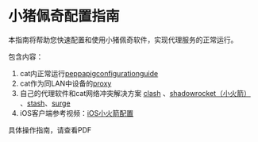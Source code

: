 # 小猪佩奇配置指南

本指南将帮助您快速配置和使用小猪佩奇软件，实现代理服务的正常运行。

包含内容：

1. cat内正常运行[peppapigconfigurationguide](https://github.com/wlabby/peppapigconfigurationguide/blob/main/peppapigconfigurationguide/peppapigconfigurationguide.md)
2. cat作为同LAN中设备的[proxy](https://github.com/wlabby/peppapigconfigurationguide/blob/main/%E6%9E%84%E5%BB%BA%E5%86%85%E7%BD%91%E4%BB%A3%E7%90%86%E6%96%B9%E6%B3%95-%E9%85%8D%E7%BD%AE%E4%BB%A3%E7%90%86%E4%B8%BA%E5%BE%AE%E6%9C%8D%E6%89%80%E5%9C%A8%E5%B1%80%E5%9F%9F%E7%BD%91%E5%8F%AF%E8%AE%BF%E9%97%AE/%E6%9E%84%E5%BB%BA%E5%86%85%E7%BD%91%E4%BB%A3%E7%90%86%E6%96%B9%E6%B3%95%EF%BC%9A%E9%85%8D%E7%BD%AE%E4%BB%A3%E7%90%86%E4%B8%BA%E5%BE%AE%E6%9C%8D%E6%89%80%E5%9C%A8%E5%B1%80%E5%9F%9F%E7%BD%91%E5%8F%AF%E8%AE%BF%E9%97%AE.md)
3. 自己的代理软件和cat网络冲突解决方案  [clash](https://github.com/wlabby/peppapigconfigurationguide/blob/main/%E8%87%AA%E5%B7%B1%E7%9A%84%E4%BB%A3%E7%90%86%E8%BD%AF%E4%BB%B6%E5%92%8C%E5%BE%AE%E6%9C%8D%E7%BD%91%E7%BB%9C%E5%86%B2%E7%AA%81%E8%A7%A3%E5%86%B3%E6%96%B9%E6%A1%88/clash/clash.md) 、[shadowrocket（小火箭）](https://github.com/wlabby/peppapigconfigurationguide/blob/main/%E8%87%AA%E5%B7%B1%E7%9A%84%E4%BB%A3%E7%90%86%E8%BD%AF%E4%BB%B6%E5%92%8C%E5%BE%AE%E6%9C%8D%E7%BD%91%E7%BB%9C%E5%86%B2%E7%AA%81%E8%A7%A3%E5%86%B3%E6%96%B9%E6%A1%88/shadowrocket%EF%BC%88%E5%B0%8F%E7%81%AB%E7%AE%AD%EF%BC%89/shadowrocket.md) 、[stash](https://github.com/wlabby/peppapigconfigurationguide/blob/main/%E8%87%AA%E5%B7%B1%E7%9A%84%E4%BB%A3%E7%90%86%E8%BD%AF%E4%BB%B6%E5%92%8C%E5%BE%AE%E6%9C%8D%E7%BD%91%E7%BB%9C%E5%86%B2%E7%AA%81%E8%A7%A3%E5%86%B3%E6%96%B9%E6%A1%88/stash/stash.md)、[surge](https://github.com/wlabby/peppapigconfigurationguide/blob/main/%E8%87%AA%E5%B7%B1%E7%9A%84%E4%BB%A3%E7%90%86%E8%BD%AF%E4%BB%B6%E5%92%8C%E5%BE%AE%E6%9C%8D%E7%BD%91%E7%BB%9C%E5%86%B2%E7%AA%81%E8%A7%A3%E5%86%B3%E6%96%B9%E6%A1%88/surge/surge.md)
4. iOS客户端参考视频：[iOS小火箭配置](https://github.com/wlabby/peppapigconfigurationguide/blob/main/iOS%E5%B0%8F%E7%81%AB%E7%AE%AD%E9%85%8D%E7%BD%AE/iOS-%E5%B0%8F%E7%81%AB%E7%AE%AD%E5%92%8C%E7%8C%AB%E7%BD%91%E7%BB%9C%E5%86%B2%E7%AA%81%E8%A7%A3%E5%86%B3%E6%96%B9%E6%A1%88.mp4)



具体操作指南，请查看PDF
